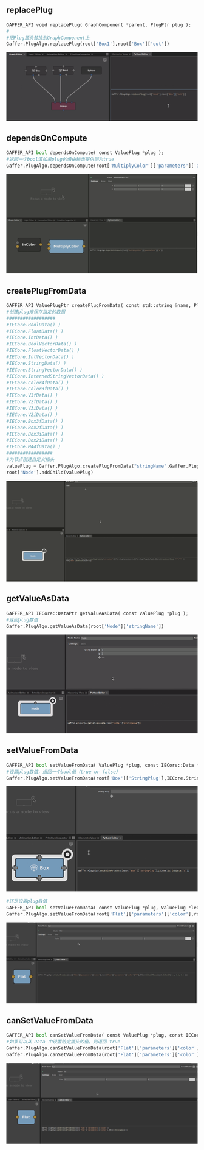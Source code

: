 ## replacePlug
```python
GAFFER_API void replacePlug( GraphComponent *parent, PlugPtr plug );
#
#把Plug插头替换到GraphComponent上
Gaffer.PlugAlgo.replacePlug(root['Box1'],root['Box']['out'])
```
![](/png/Gif/Peek%202024-01-17%2016-04.gif)

## dependsOnCompute
```python
GAFFER_API bool dependsOnCompute( const ValuePlug *plug );
#返回一个bool值如果plug的值由输出提供则为true
Gaffer.PlugAlgo.dependsOnCompute(root['MultiplyColor']['parameters']['a'])
```
![](/png/Gif/Peek%202024-01-17%2016-10.gif)
## createPlugFromData
```python
GAFFER_API ValuePlugPtr createPlugFromData( const std::string &name, Plug::Direction direction, unsigned flags, const IECore::Data *value );
#创建plug来保存指定的数据
##################
#IECore.BoolData() )
#IECore.FloatData() )
#IECore.IntData() )
#IECore.BoolVectorData() )
#IECore.FloatVectorData() )
#IECore.IntVectorData() )
#IECore.StringData() )
#IECore.StringVectorData() )
#IECore.InternedStringVectorData() )
#IECore.Color4fData() )
#IECore.Color3fData() )
#IECore.V3fData() )
#IECore.V2fData() )
#IECore.V3iData() )
#IECore.V2iData() )
#IECore.Box3fData() )
#IECore.Box2fData() )
#IECore.Box3iData() )
#IECore.Box2iData() )
#IECore.M44fData() )
#################
#为节点创建自定义插头
valuePlug = Gaffer.PlugAlgo.createPlugFromData("stringName",Gaffer.Plug.Direction.In,Gaffer.Plug.Flags.Default,IECore.StringVectorData( ["1","2"] ))
root['Node'].addChild(valuePlug)
```
![](/png/Gif/Peek%202024-01-17%2022-24.gif)
## getValueAsData
```python
GAFFER_API IECore::DataPtr getValueAsData( const ValuePlug *plug );
#返回plug数值
Gaffer.PlugAlgo.getValueAsData(root['Node']['stringName'])
```
![](/png/Gif/Peek%202024-01-17%2022-28.gif)
## setValueFromData
```python
GAFFER_API bool setValueFromData( ValuePlug *plug, const IECore::Data *value );
#设置plug数值，返回一个bool值（true or false）
Gaffer.PlugAlgo.setValueFromData(root['Box']['StringPlug'],IECore.StringData("a"))
```
![](/png/Gif/Peek%202024-01-18%2017-05.gif)
```python
#还是设置plug数值
GAFFER_API bool setValueFromData( const ValuePlug *plug, ValuePlug *leafPlug, const IECore::Data *value );
Gaffer.PlugAlgo.setValueFromData(root['Flat']['parameters']['color'],root['Flat']['parameters']['color']["r"],IECore.Color3fData(imath.Color3f( 0.1, 0.1, 0.1 )))
```
![](/png/Gif/Peek%202024-01-18%2017-44.gif)
## canSetValueFromData
```python
GAFFER_API bool canSetValueFromData( const ValuePlug *plug, const IECore::Data *value = nullptr );
#如果可以从 Data 中设置给定插头的值，则返回 true
Gaffer.PlugAlgo.canSetValueFromData(root['Flat']['parameters']['color'])
Gaffer.PlugAlgo.canSetValueFromData(root['Flat']['parameters']['color'],IECore.StringData())
```
![](/png/Gif/Peek%202024-01-18%2017-49.gif)